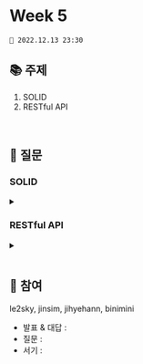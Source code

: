 # Week 5

```
📅 2022.12.13 23:30
```

## 📚 주제 
1. SOLID
2. RESTful API

<br/>

## 📝 질문

### SOLID


<details>
<summary></summary>
<div markdown="1">       
<br/>
  
</div>
</details>

### RESTful API

<details>
<summary></summary>
<div markdown="1">       
<br/>
  
</div>
</details>

<br/>

## 👥 참여

le2sky, jinsim, jihyehann, binimini

- 발표 & 대답 : 
- 질문 : 
- 서기 : 
